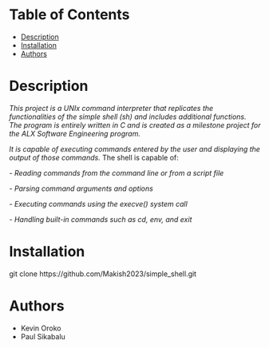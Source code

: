 <h1>Table of Contents</h1>
<ul>
  <li><a href="#description">Description</a></li>
  <li><a href="#installation">Installation</a></li>
  <li><a href="#authors">Authors</a></li>
  </ul>

<h1 id="description">Description</h1>

<i>This project is a UNIx command interpreter that replicates the functionalities of the simple shell (sh) and includes additional functions. The program is entirely written in C and is created as a milestone project for the ALX Software Engineering program.

It is capable of executing commands entered by the user and displaying the output of those commands.
</i>
The shell is capable of:
<i>
<p> - Reading commands from the command line or from a script file</p>
<p> - Parsing command arguments and options</p>
<p> - Executing commands using the execve() system call</p>
<p> - Handling built-in commands such as cd, env, and exit</p>
  </i>


<h1 id="installation">Installation</h1>
<p>git clone https://github.com/Makish2023/simple_shell.git</p>

<h1 id="authors">Authors</h1>
<ul>
  <li>Kevin Oroko</li>
  <li>Paul Sikabalu</li>
 </ul>

